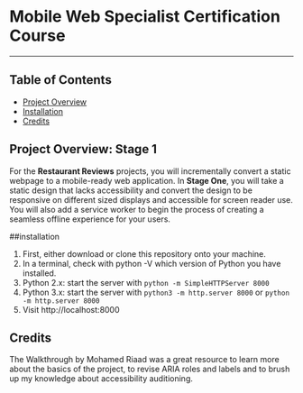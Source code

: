 # Mobile Web Specialist Certification Course
---
## Table of Contents

* [Project Overview](#project-overview)
* [Installation](#installation)
* [Credits](#credits)

## Project Overview: Stage 1

For the **Restaurant Reviews** projects, you will incrementally convert a static webpage to a mobile-ready web application. In **Stage One**, you will take a static design that lacks accessibility and convert the design to be responsive on different sized displays and accessible for screen reader use. You will also add a service worker to begin the process of creating a seamless offline experience for your users.

##installation

1. First, either download or clone this repository onto your machine.
2. In a terminal, check with python -V which version of Python you have installed.
3. Python 2.x: start the server with `python -m SimpleHTTPServer 8000`
4. Python 3.x: start the server with `python3 -m http.server 8000` or `python -m http.server 8000`
5. Visit http://localhost:8000

## Credits

The Walkthrough by Mohamed Riaad was a great resource to learn more about the basics of the project, to revise ARIA roles and labels and to brush up my knowledge about accessibility auditioning.
